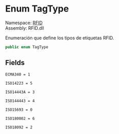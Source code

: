 # <a id="RFID_TagType"></a> Enum TagType

Namespace: [RFID](RFID.md)  
Assembly: RFID.dll  

Enumeración que define los tipos de etiquetas RFID.

```csharp
public enum TagType
```

## Fields

`ECMA340 = 1` 

`ISO14223 = 5` 

`ISO14443A = 3` 

`ISO144443 = 4` 

`ISO15693 = 0` 

`ISO180002 = 6` 

`ISO18092 = 2` 

